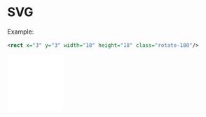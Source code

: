 SVG
===
Example:
~~~ svg
<rect x="3" y="3" width="18" height="18" class="rotate-180"/>
~~~
<img src="example.svg"/>
